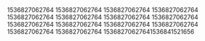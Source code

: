 1536827062764
1536827062764
1536827062764
1536827062764
1536827062764
1536827062764
1536827062764
1536827062764
1536827062764
1536827062764
1536827062764
1536827062764
1536827062764
1536827062764
15368270627641536841521656